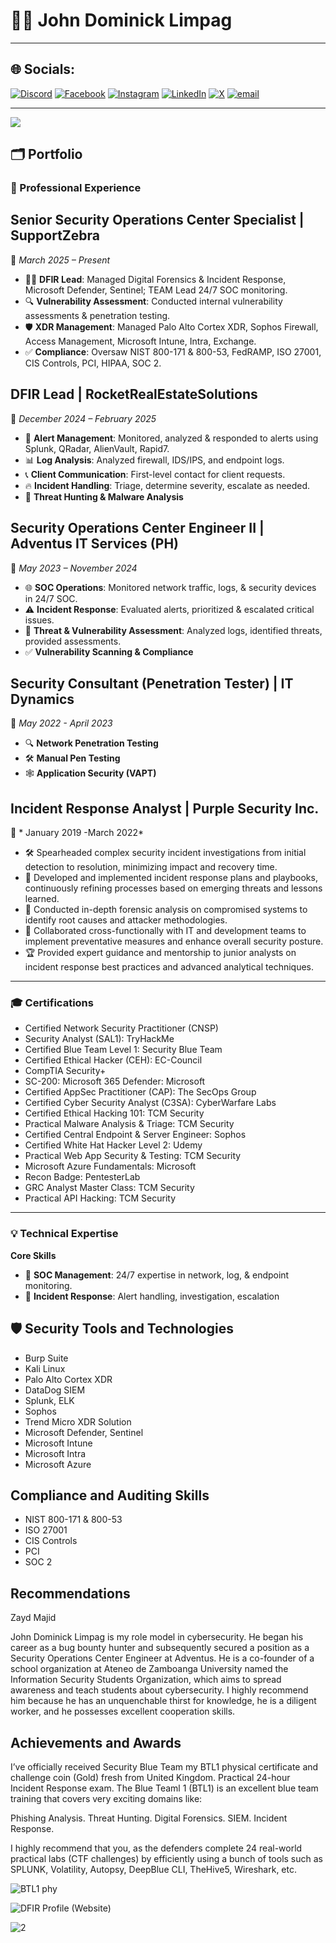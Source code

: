 # 👨‍💻 John Dominick Limpag

---

## 🌐 Socials:
[![Discord](https://img.shields.io/badge/Discord-%237289DA.svg?logo=discord&logoColor=white)](https://discord.gg/acherm4n) [![Facebook](https://img.shields.io/badge/Facebook-%231877F2.svg?logo=Facebook&logoColor=white)](https://facebook.com/Acherm4n) [![Instagram](https://img.shields.io/badge/Instagram-%23E4405F.svg?logo=Instagram&logoColor=white)](https://instagram.com/johndominick.lmpg) [![LinkedIn](https://img.shields.io/badge/LinkedIn-%230077B5.svg?logo=linkedin&logoColor=white)](https://linkedin.com/in/john-dominick-limpag-390a12264) [![X](https://img.shields.io/badge/X-black.svg?logo=X&logoColor=white)](https://x.com/jdlemps) [![email](https://img.shields.io/badge/Email-D14836?logo=gmail&logoColor=white)](mailto:johndominicklimpag@gmail.com) 

---
[![](https://visitcount.itsvg.in/api?id=Acherm4n&icon=0&color=0)](https://visitcount.itsvg.in)

<!-- Proudly created with GPRM ( https://gprm.itsvg.in ) -->

## 🗂️ Portfolio

### 💼 Professional Experience

## **Senior Security Operations Center Specialist | SupportZebra**  
📅 *March 2025 – Present*  

- 🕵️‍♂️ **DFIR Lead**: Managed Digital Forensics & Incident Response, Microsoft Defender, Sentinel; TEAM Lead 24/7 SOC monitoring.  
- 🔍 **Vulnerability Assessment**: Conducted internal vulnerability assessments & penetration testing.  
- 🛡️ **XDR Management**: Managed Palo Alto Cortex XDR, Sophos Firewall, Access Management, Microsoft Intune, Intra, Exchange.  
- ✅ **Compliance**: Oversaw NIST 800-171 & 800-53, FedRAMP, ISO 27001, CIS Controls, PCI, HIPAA, SOC 2.  

## **DFIR Lead | RocketRealEstateSolutions**  
📅 *December 2024 – February 2025*  

- 🚨 **Alert Management**: Monitored, analyzed & responded to alerts using Splunk, QRadar, AlienVault, Rapid7.  
- 📊 **Log Analysis**: Analyzed firewall, IDS/IPS, and endpoint logs.  
- 📞 **Client Communication**: First-level contact for client requests.  
- 🔥 **Incident Handling**: Triage, determine severity, escalate as needed.  
- 🎯 **Threat Hunting & Malware Analysis**  

## **Security Operations Center Engineer II | Adventus IT Services (PH)**  
📅 *May 2023 – November 2024*  

- 🌐 **SOC Operations**: Monitored network traffic, logs, & security devices in 24/7 SOC.  
- ⚠️ **Incident Response**: Evaluated alerts, prioritized & escalated critical issues.  
- 🔎 **Threat & Vulnerability Assessment**: Analyzed logs, identified threats, provided assessments.  
- ✅ **Vulnerability Scanning & Compliance**  

## **Security Consultant (Penetration Tester) | IT Dynamics**  
📅 *May 2022 - April 2023*  

- 🔍 **Network Penetration Testing**  
- 🛠️ **Manual Pen Testing**  
- 🕸️ **Application Security (VAPT)** 

## **Incident Response Analyst | Purple Security Inc.**  
📅 * January 2019 -March 2022*  

- 🛠️ Spearheaded complex security incident investigations from initial detection to resolution, minimizing impact and recovery time.  
- 📜 Developed and implemented incident response plans and playbooks, continuously refining processes based on emerging threats and lessons learned.  
- 🔎 Conducted in-depth forensic analysis on compromised systems to identify root causes and attacker methodologies.  
- 🤝 Collaborated cross-functionally with IT and development teams to implement preventative measures and enhance overall security posture.  
- 🏆 Provided expert guidance and mentorship to junior analysts on incident response best practices and advanced analytical techniques.  


---

### 🎓 Certifications
- Certified Network Security Practitioner (CNSP)
- Security Analyst (SAL1): TryHackMe
- Certified Blue Team Level 1: Security Blue Team
- Certified Ethical Hacker (CEH): EC-Council
- CompTIA Security+ 
- SC-200: Microsoft 365 Defender: Microsoft
- Certified AppSec Practitioner (CAP): The SecOps Group
- Certified Cyber Security Analyst (C3SA): CyberWarfare Labs
- Certified Ethical Hacking 101: TCM Security
- Practical Malware Analysis & Triage: TCM Security
- Certified Central Endpoint & Server Engineer: Sophos
- Certified White Hat Hacker Level 2: Udemy
- Practical Web App Security & Testing: TCM Security
- Microsoft Azure Fundamentals: Microsoft
- Recon Badge: PentesterLab
- GRC Analyst Master Class: TCM Security
- Practical API Hacking: TCM Security

---

### 💡 Technical Expertise

**Core Skills**

- 🏢 **SOC Management**: 24/7 expertise in network, log, & endpoint monitoring.
- 🚨 **Incident Response**: Alert handling, investigation, escalation

## 🛡️ Security Tools and Technologies
- Burp Suite
- Kali Linux
- Palo Alto Cortex XDR
- DataDog SIEM
- Splunk, ELK
- Sophos
- Trend Micro XDR Solution
- Microsoft Defender, Sentinel
- Microsoft Intune
- Microsoft Intra
- Microsoft Azure

##  Compliance and Auditing Skills
- NIST 800-171 & 800-53
- ISO 27001
- CIS Controls
- PCI
- SOC 2

##  Recommendations
Zayd Majid

John Dominick Limpag is my role model in cybersecurity. He began his career as a bug bounty hunter and subsequently secured a position as a Security Operations Center Engineer at Adventus. He is a co-founder of a school organization at Ateneo de Zamboanga University named the Information Security Students Organization, which aims to spread awareness and teach students about cybersecurity. I highly recommend him because he has an unquenchable thirst for knowledge, he is a diligent worker, and he possesses excellent cooperation skills.

##  Achievements and Awards
I’ve officially received Security Blue Team  my BTL1 physical certificate and challenge coin (Gold) fresh from United Kingdom.
Practical 24-hour Incident Response exam.
The Blue Teaml 1 (BTL1) is an excellent blue team training that covers very exciting domains like:

Phishing Analysis.
Threat Hunting.
Digital Forensics.
SIEM.
Incident Response.

I highly recommend that you, as the defenders complete 24 real-world practical labs (CTF challenges) by efficiently using a bunch of tools such as SPLUNK, Volatility, Autopsy, DeepBlue CLI, TheHive5, Wireshark, etc.

![BTL1 phy](https://github.com/user-attachments/assets/9eb95066-5ba1-418b-a788-da7999f88649)

![DFIR Profile (Website)](https://github.com/user-attachments/assets/f3a140b2-fa8c-4e0c-a686-fc45b77902a0)

![2](https://github.com/user-attachments/assets/91c24ea8-c4c0-4561-82d6-709b08768d8c)
